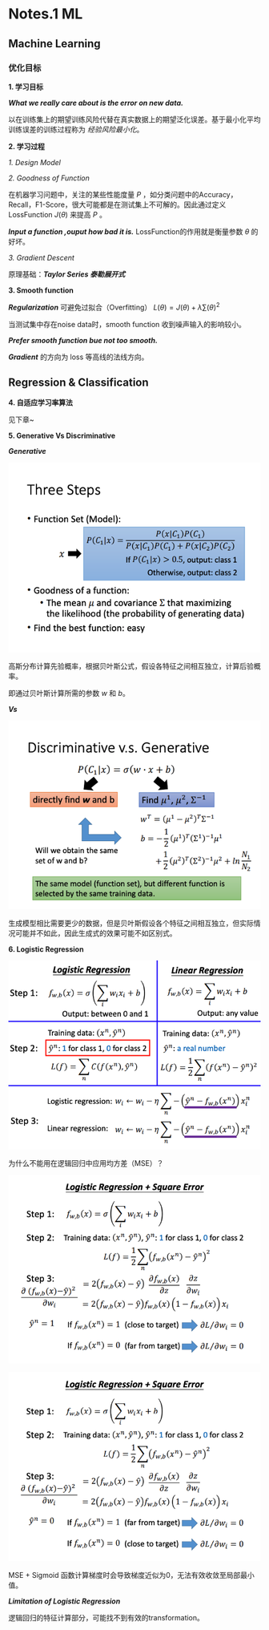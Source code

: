 # Notes.1 ML

## Machine Learning

### 优化目标

**1. 学习目标**

***What we really care about is the error on new data.***

以在训练集上的期望训练风险代替在真实数据上的期望泛化误差。基于最小化平均训练误差的训练过程称为 *经验风险最小化*。

**2. 学习过程**

*1. Design Model*

*2. Goodness of Function*

在机器学习问题中，关注的某些性能度量 $P$ ，如分类问题中的Accuracy，Recall，F1-Score，很大可能都是在测试集上不可解的。因此通过定义LossFunction $J(\theta)$ 来提高 $P$ 。

***Input a function ,ouput how bad it is.*** LossFunction的作用就是衡量参数 $\theta$ 的好坏。

*3. Gradient Descent*

原理基础：***Taylor Series 泰勒展开式***

**3. Smooth function**

***Regularization*** 可避免过拟合（Overfitting） $L(\theta) = J(\theta) + \lambda \sum (\theta)^2$

当测试集中存在noise data时，smooth function 收到噪声输入的影响较小。

***Prefer smooth function bue not too smooth.***

***Gradient*** 的方向为 loss 等高线的法线方向。

## Regression & Classification

**4. 自适应学习率算法**

见下章~

**5. Generative Vs Discriminative**

***Generative***

![DL_16](DL_Img/notes1/DL_16.png)

高斯分布计算先验概率，根据贝叶斯公式，假设各特征之间相互独立，计算后验概率。

即通过贝叶斯计算所需的参数 $w$ 和 $b$。

***Vs***

![DL_17](DL_Img/notes1/DL_17.png)

生成模型相比需要更少的数据，但是贝叶斯假设各个特征之间相互独立，但实际情况可能并不如此，因此生成式的效果可能不如区别式。

**6. Logistic Regression**

![DL_13](DL_Img/notes1/DL_13.png)

为什么不能用在逻辑回归中应用均方差（MSE）？

![DL_14](DL_Img/notes1/DL_14.png)

![DL_15](DL_Img/notes1/DL_15.png)

MSE + Sigmoid 函数计算梯度时会导致梯度近似为0，无法有效收敛至局部最小值。

***Limitation of Logistic Regression***

逻辑回归的特征计算部分，可能找不到有效的transformation。
